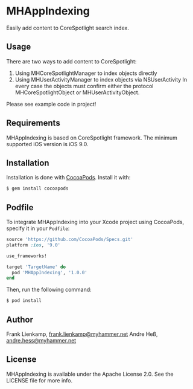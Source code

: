 # MHAppIndexing

Easily add content to CoreSpotlight search index.

## Usage

There are two ways to add content to CoreSpotlight:
1. Using MHCoreSpotlightManager to index objects directly
2. Using MHUserActivityManager to index objects via NSUserActivity
In every case the objects must confirm either the protocol MHCoreSpotlightObject or MHUserActivityObject.

Please see example code in project!

## Requirements

MHAppIndexing is based on CoreSpotlight framework. The minimum supported iOS version is iOS 9.0.

## Installation

Installation is done with [CocoaPods](http://cocoapods.org). Install it with:

```bash
$ gem install cocoapods
```

## Podfile

To integrate MHAppIndexing into your Xcode project using CocoaPods, specify it in your `Podfile`:

```ruby
source 'https://github.com/CocoaPods/Specs.git'
platform :ios, '9.0'

use_frameworks!

target 'TargetName' do
  pod 'MHAppIndexing', '1.0.0'
end
```

Then, run the following command:

```bash
$ pod install
```

## Author

Frank Lienkamp, frank.lienkamp@myhammer.net
Andre Heß, andre.hess@myhammer.net 

## License

MHAppIndexing is available under the Apache License 2.0. See the LICENSE file for more info.

